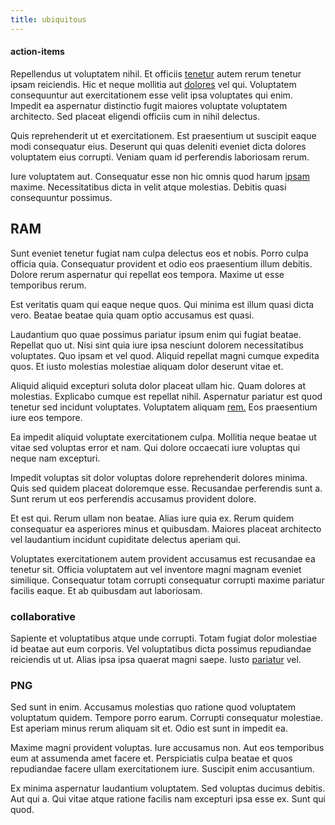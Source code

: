 ```yaml
---
title: ubiquitous
---
```


#### action-items

Repellendus ut voluptatem nihil. Et officiis [tenetur](/facere/temporibus/consequatur/tan_handmade_ram.md) autem rerum tenetur ipsam reiciendis. Hic et neque mollitia aut [dolores](/dolore/odio/dignissimos/quo/national_array.md) vel qui. Voluptatem consequuntur aut exercitationem esse velit ipsa voluptates qui enim. Impedit ea aspernatur distinctio fugit maiores voluptate voluptatem architecto. Sed placeat eligendi officiis cum in nihil delectus.

Quis reprehenderit ut et exercitationem. Est praesentium ut suscipit eaque modi consequatur eius. Deserunt qui quas deleniti eveniet dicta dolores voluptatem eius corrupti. Veniam quam id perferendis laboriosam rerum.

Iure voluptatem aut. Consequatur esse non hic omnis quod harum [ipsam](/facere/temporibus/consequatur/licensed_soft_shirt.md) maxime. Necessitatibus dicta in velit atque molestias. Debitis quasi consequuntur possimus.

## RAM

Sunt eveniet tenetur fugiat nam culpa delectus eos et nobis. Porro culpa officia quia. Consequatur provident et odio eos praesentium illum debitis. Dolore rerum aspernatur qui repellat eos tempora. Maxime ut esse temporibus rerum.

Est veritatis quam qui eaque neque quos. Qui minima est illum quasi dicta vero. Beatae beatae quia quam optio accusamus est quasi.

Laudantium quo quae possimus pariatur ipsum enim qui fugiat beatae. Repellat quo ut. Nisi sint quia iure ipsa nesciunt dolorem necessitatibus voluptates. Quo ipsam et vel quod. Aliquid repellat magni cumque expedita quos. Et iusto molestias molestiae aliquam dolor deserunt vitae et.

Aliquid aliquid excepturi soluta dolor placeat ullam hic. Quam dolores at molestias. Explicabo cumque est repellat nihil. Aspernatur pariatur est quod tenetur sed incidunt voluptates. Voluptatem aliquam [rem.](/dolore/odio/dignissimos/odio/quantify_rustic_deposit.md) Eos praesentium iure eos tempore.

Ea impedit aliquid voluptate exercitationem culpa. Mollitia neque beatae ut vitae sed voluptas error et nam. Qui dolore occaecati iure voluptas qui neque nam excepturi.

Impedit voluptas sit dolor voluptas dolore reprehenderit dolores minima. Quis sed quidem placeat doloremque esse. Recusandae perferendis sunt a. Sunt rerum ut eos perferendis accusamus provident dolore.

Et est qui. Rerum ullam non beatae. Alias iure quia ex. Rerum quidem consequatur ea asperiores minus et quibusdam. Maiores placeat architecto vel laudantium incidunt cupiditate delectus aperiam qui.

Voluptates exercitationem autem provident accusamus est recusandae ea tenetur sit. Officia voluptatem aut vel inventore magni magnam eveniet similique. Consequatur totam corrupti consequatur corrupti maxime pariatur facilis eaque. Et ab quibusdam aut laboriosam.

### collaborative

Sapiente et voluptatibus atque unde corrupti. Totam fugiat dolor molestiae id beatae aut eum corporis. Vel voluptatibus dicta possimus repudiandae reiciendis ut ut. Alias ipsa ipsa quaerat magni saepe. Iusto [pariatur](/facere/temporibus/possimus/navigating_harness.md) vel.

### PNG

Sed sunt in enim. Accusamus molestias quo ratione quod voluptatem voluptatum quidem. Tempore porro earum. Corrupti consequatur molestiae. Est aperiam minus rerum aliquam sit et. Odio est sunt in impedit ea.

Maxime magni provident voluptas. Iure accusamus non. Aut eos temporibus eum at assumenda amet facere et. Perspiciatis culpa beatae et quos repudiandae facere ullam exercitationem iure. Suscipit enim accusantium.

Ex minima aspernatur laudantium voluptatem. Sed voluptas ducimus debitis. Aut qui a. Qui vitae atque ratione facilis nam excepturi ipsa esse ex. Sunt qui quod.
